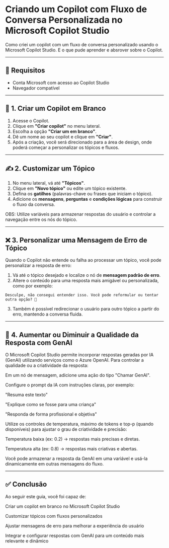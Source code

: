 # Criando um Copilot com Fluxo de Conversa Personalizada no Microsoft Copilot Studio

Como criei um copilot com um fluxo de conversa personalizado usando o Microsoft Copilot Studio. E o que pude aprender e absrover sobre o Copilot.

---

## 🧠 Requisitos

- Conta Microsoft com acesso ao Copilot Studio
- Navegador compatível 

---

## 🚀 1. Criar um Copilot em Branco

1. Acesse o Copilot.
2. Clique em **"Criar copilot"** no menu lateral.
3. Escolha a opção **"Criar um em branco"**.
4. Dê um nome ao seu copilot e clique em **"Criar"**.
5. Após a criação, você será direcionado para a área de design, onde poderá começar a personalizar os tópicos e fluxos.

---

## ✍️ 2. Customizar um Tópico

1. No menu lateral, vá até **"Tópicos"**.
2. Clique em **"Novo tópico"** ou edite um tópico existente.
3. Defina os **gatilhos** (palavras-chave ou frases que iniciam o tópico).
4. Adicione os **mensagens**, **perguntas** e **condições lógicas** para construir o fluxo da conversa.

OBS: Utilize variáveis para armazenar respostas do usuário e controlar a navegação entre os nós do tópico.

---

## ❌ 3. Personalizar uma Mensagem de Erro de Tópico

Quando o Copilot não entende ou falha ao processar um tópico, você pode personalizar a resposta de erro:

1. Vá até o tópico desejado e localize o nó de **mensagem padrão de erro**.
2. Altere o conteúdo para uma resposta mais amigável ou personalizada, como por exemplo:

```text
Desculpe, não consegui entender isso. Você pode reformular ou tentar outra opção? 🙂
```
3. Também é possível redirecionar o usuário para outro tópico a partir do erro, mantendo a conversa fluida.

---

## 🧬 4. Aumentar ou Diminuir a Qualidade da Resposta com GenAI

O Microsoft Copilot Studio permite incorporar respostas geradas por IA (GenAI) utilizando serviços como o Azure OpenAI. Para controlar a qualidade ou a criatividade da resposta:

Em um nó de mensagem, adicione uma ação do tipo "Chamar GenAI".

Configure o prompt da IA com instruções claras, por exemplo:

"Resuma este texto"

"Explique como se fosse para uma criança"

"Responda de forma profissional e objetiva"

Utilize os controles de temperatura, máximo de tokens e top-p (quando disponíveis) para ajustar o grau de criatividade e precisão:

Temperatura baixa (ex: 0.2) → respostas mais precisas e diretas.

Temperatura alta (ex: 0.8) → respostas mais criativas e abertas.

Você pode armazenar a resposta da GenAI em uma variável e usá-la dinamicamente em outras mensagens do fluxo.

---

## ✅ Conclusão
Ao seguir este guia, você foi capaz de:

Criar um copilot em branco no Microsoft Copilot Studio

Customizar tópicos com fluxos personalizados

Ajustar mensagens de erro para melhorar a experiência do usuário

Integrar e configurar respostas com GenAI para um conteúdo mais relevante e dinâmico
